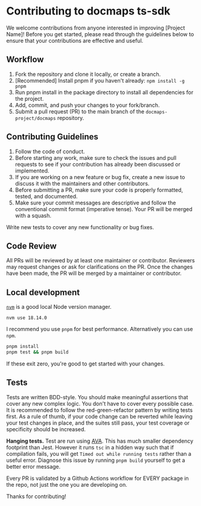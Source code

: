 # Contributing to docmaps ts-sdk

We welcome contributions from anyone interested in improving [Project Name]! Before you get started, please read through the guidelines below to ensure that your contributions are effective and useful.

## Workflow
1. Fork the repository and clone it locally, or create a branch.
2. [Recommended] Install pnpm if you haven't already: `npm install -g pnpm`
3. Run pnpm install in the package directory to install all dependencies for the project.
4. Add, commit, and push your changes to your fork/branch.
5. Submit a pull request (PR) to the main branch of the `docmaps-project/docmaps` repository.

## Contributing Guidelines
1. Follow the code of conduct.
2. Before starting any work, make sure to check the issues and pull requests to see if your contribution has already been discussed or implemented.
3. If you are working on a new feature or bug fix, create a new issue to discuss it with the maintainers and other contributors.
4. Before submitting a PR, make sure your code is properly formatted, tested, and documented.
5. Make sure your commit messages are descriptive and follow the conventional commit format (imperative tense). Your PR will be merged with a squash.

Write new tests to cover any new functionality or bug fixes.

## Code Review
All PRs will be reviewed by at least one maintainer or contributor.
Reviewers may request changes or ask for clarifications on the PR.
Once the changes have been made, the PR will be merged by a maintainer or contributor.

## Local development

[`nvm`](https://github.com/nvm-sh/nvm) is a good local Node version manager.

```
nvm use 18.14.0
```

I recommend you use `pnpm` for best performance. Alternatively you can use `npm`.

```bash
pnpm install
pnpm test && pnpm build
```

If these exit zero, you're good to get started with your changes.

## Tests

Tests are written BDD-style. You should make meaningful assertions that cover
any new complex logic. You don't have to cover every possible case. It is recommended
to follow the red-green-refactor pattern by writing tests first. As a rule of thumb,
if your code change can be reverted while leaving your test changes in place, and the
suites still pass, your test coverage or specificity should be increased.

**Hanging tests.**
Test are run using [AVA](https://github.com/avajs/ava). This has much smaller dependency footprint than Jest. 
However it runs `tsc` in a hidden way such that if compilation fails, you will get `Timed out while running tests`
rather than a useful error. Diagnose this issue by running `pnpm build` yourself to get a better error message.

Every PR is validated by a Github Actions workflow for EVERY package in the repo, not just the
one you are developing on.

Thanks for contributing!
